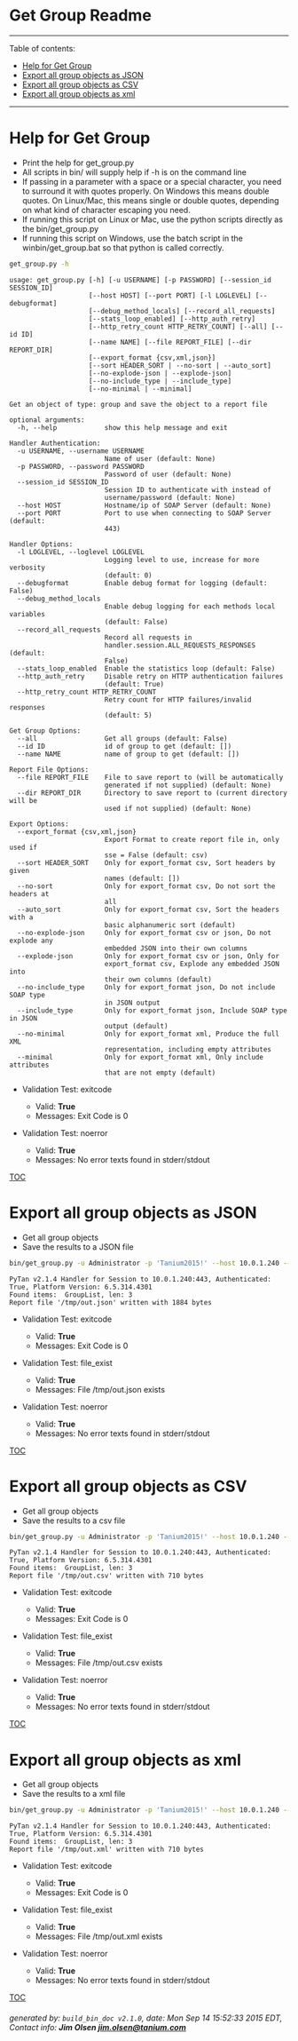 Get Group Readme
===========================

---------------------------
<a name='toc'>Table of contents:</a>

  * [Help for Get Group](#user-content-help-for-get-group)
  * [Export all group objects as JSON](#user-content-export-all-group-objects-as-json)
  * [Export all group objects as CSV](#user-content-export-all-group-objects-as-csv)
  * [Export all group objects as xml](#user-content-export-all-group-objects-as-xml)

---------------------------

# Help for Get Group

  * Print the help for get_group.py
  * All scripts in bin/ will supply help if -h is on the command line
  * If passing in a parameter with a space or a special character, you need to surround it with quotes properly. On Windows this means double quotes. On Linux/Mac, this means single or double quotes, depending on what kind of character escaping you need.
  * If running this script on Linux or Mac, use the python scripts directly as the bin/get_group.py
  * If running this script on Windows, use the batch script in the winbin/get_group.bat so that python is called correctly.

```bash
get_group.py -h
```

```
usage: get_group.py [-h] [-u USERNAME] [-p PASSWORD] [--session_id SESSION_ID]
                    [--host HOST] [--port PORT] [-l LOGLEVEL] [--debugformat]
                    [--debug_method_locals] [--record_all_requests]
                    [--stats_loop_enabled] [--http_auth_retry]
                    [--http_retry_count HTTP_RETRY_COUNT] [--all] [--id ID]
                    [--name NAME] [--file REPORT_FILE] [--dir REPORT_DIR]
                    [--export_format {csv,xml,json}]
                    [--sort HEADER_SORT | --no-sort | --auto_sort]
                    [--no-explode-json | --explode-json]
                    [--no-include_type | --include_type]
                    [--no-minimal | --minimal]

Get an object of type: group and save the object to a report file

optional arguments:
  -h, --help            show this help message and exit

Handler Authentication:
  -u USERNAME, --username USERNAME
                        Name of user (default: None)
  -p PASSWORD, --password PASSWORD
                        Password of user (default: None)
  --session_id SESSION_ID
                        Session ID to authenticate with instead of
                        username/password (default: None)
  --host HOST           Hostname/ip of SOAP Server (default: None)
  --port PORT           Port to use when connecting to SOAP Server (default:
                        443)

Handler Options:
  -l LOGLEVEL, --loglevel LOGLEVEL
                        Logging level to use, increase for more verbosity
                        (default: 0)
  --debugformat         Enable debug format for logging (default: False)
  --debug_method_locals
                        Enable debug logging for each methods local variables
                        (default: False)
  --record_all_requests
                        Record all requests in
                        handler.session.ALL_REQUESTS_RESPONSES (default:
                        False)
  --stats_loop_enabled  Enable the statistics loop (default: False)
  --http_auth_retry     Disable retry on HTTP authentication failures
                        (default: True)
  --http_retry_count HTTP_RETRY_COUNT
                        Retry count for HTTP failures/invalid responses
                        (default: 5)

Get Group Options:
  --all                 Get all groups (default: False)
  --id ID               id of group to get (default: [])
  --name NAME           name of group to get (default: [])

Report File Options:
  --file REPORT_FILE    File to save report to (will be automatically
                        generated if not supplied) (default: None)
  --dir REPORT_DIR      Directory to save report to (current directory will be
                        used if not supplied) (default: None)

Export Options:
  --export_format {csv,xml,json}
                        Export Format to create report file in, only used if
                        sse = False (default: csv)
  --sort HEADER_SORT    Only for export_format csv, Sort headers by given
                        names (default: [])
  --no-sort             Only for export_format csv, Do not sort the headers at
                        all
  --auto_sort           Only for export_format csv, Sort the headers with a
                        basic alphanumeric sort (default)
  --no-explode-json     Only for export_format csv or json, Do not explode any
                        embedded JSON into their own columns
  --explode-json        Only for export_format csv or json, Only for
                        export_format csv, Explode any embedded JSON into
                        their own columns (default)
  --no-include_type     Only for export_format json, Do not include SOAP type
                        in JSON output
  --include_type        Only for export_format json, Include SOAP type in JSON
                        output (default)
  --no-minimal          Only for export_format xml, Produce the full XML
                        representation, including empty attributes
  --minimal             Only for export_format xml, Only include attributes
                        that are not empty (default)
```

  * Validation Test: exitcode
    * Valid: **True**
    * Messages: Exit Code is 0

  * Validation Test: noerror
    * Valid: **True**
    * Messages: No error texts found in stderr/stdout



[TOC](#user-content-toc)


# Export all group objects as JSON

  * Get all group objects
  * Save the results to a JSON file

```bash
bin/get_group.py -u Administrator -p 'Tanium2015!' --host 10.0.1.240 --port 443 --loglevel 1 --all --file "/tmp/out.json" --export_format json
```

```
PyTan v2.1.4 Handler for Session to 10.0.1.240:443, Authenticated: True, Platform Version: 6.5.314.4301
Found items:  GroupList, len: 3
Report file '/tmp/out.json' written with 1884 bytes
```

  * Validation Test: exitcode
    * Valid: **True**
    * Messages: Exit Code is 0

  * Validation Test: file_exist
    * Valid: **True**
    * Messages: File /tmp/out.json exists

  * Validation Test: noerror
    * Valid: **True**
    * Messages: No error texts found in stderr/stdout



[TOC](#user-content-toc)


# Export all group objects as CSV

  * Get all group objects
  * Save the results to a csv file

```bash
bin/get_group.py -u Administrator -p 'Tanium2015!' --host 10.0.1.240 --port 443 --loglevel 1 --all --file "/tmp/out.csv"
```

```
PyTan v2.1.4 Handler for Session to 10.0.1.240:443, Authenticated: True, Platform Version: 6.5.314.4301
Found items:  GroupList, len: 3
Report file '/tmp/out.csv' written with 710 bytes
```

  * Validation Test: exitcode
    * Valid: **True**
    * Messages: Exit Code is 0

  * Validation Test: file_exist
    * Valid: **True**
    * Messages: File /tmp/out.csv exists

  * Validation Test: noerror
    * Valid: **True**
    * Messages: No error texts found in stderr/stdout



[TOC](#user-content-toc)


# Export all group objects as xml

  * Get all group objects
  * Save the results to a xml file

```bash
bin/get_group.py -u Administrator -p 'Tanium2015!' --host 10.0.1.240 --port 443 --loglevel 1 --all --file "/tmp/out.xml"
```

```
PyTan v2.1.4 Handler for Session to 10.0.1.240:443, Authenticated: True, Platform Version: 6.5.314.4301
Found items:  GroupList, len: 3
Report file '/tmp/out.xml' written with 710 bytes
```

  * Validation Test: exitcode
    * Valid: **True**
    * Messages: Exit Code is 0

  * Validation Test: file_exist
    * Valid: **True**
    * Messages: File /tmp/out.xml exists

  * Validation Test: noerror
    * Valid: **True**
    * Messages: No error texts found in stderr/stdout



[TOC](#user-content-toc)


###### generated by: `build_bin_doc v2.1.0`, date: Mon Sep 14 15:52:33 2015 EDT, Contact info: **Jim Olsen <jim.olsen@tanium.com>**